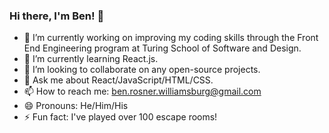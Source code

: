 ### Hi there, I'm Ben! 👋

- 🔭 I’m currently working on improving my coding skills through the Front End Engineering program at Turing School of Software and Design.
- 🌱 I’m currently learning React.js.
- 👯 I’m looking to collaborate on any open-source projects.
- 💬 Ask me about React/JavaScript/HTML/CSS.
- 📫 How to reach me: ben.rosner.williamsburg@gmail.com
- 😄 Pronouns: He/Him/His
- ⚡ Fun fact: I've played over 100 escape rooms!
